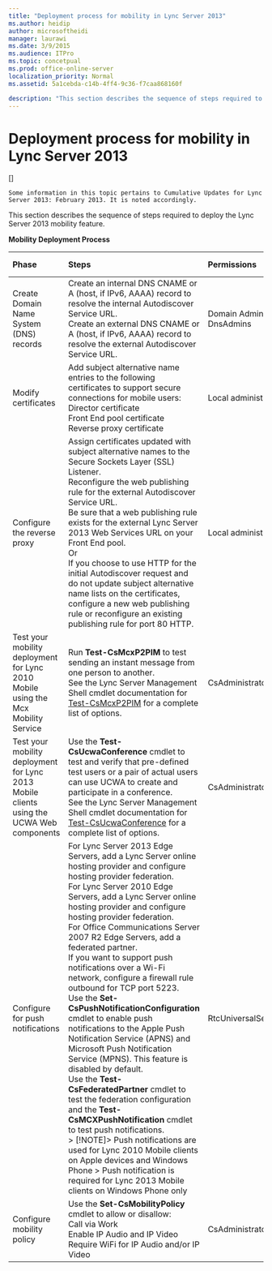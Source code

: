 ```yaml
---
title: "Deployment process for mobility in Lync Server 2013"
ms.author: heidip
author: microsoftheidi
manager: laurawi
ms.date: 3/9/2015
ms.audience: ITPro
ms.topic: concetpual
ms.prod: office-online-server
localization_priority: Normal
ms.assetid: 5a1cebda-c14b-4ff4-9c36-f7caa868160f

description: "This section describes the sequence of steps required to deploy the Lync Server 2013 mobility feature."
---
```


# Deployment process for mobility in Lync Server 2013
[]
```
Some information in this topic pertains to Cumulative Updates for Lync Server 2013: February 2013. It is noted accordingly.
```

This section describes the sequence of steps required to deploy the Lync Server 2013 mobility feature.
  
**Mobility Deployment Process**

|**Phase**|**Steps**|**Permissions**|**Deployment documentation**|
|:-----|:-----|:-----|:-----|
|Create Domain Name System (DNS) records  <br/> | Create an internal DNS CNAME or A (host, if IPv6, AAAA) record to resolve the internal Autodiscover Service URL.  <br/>  Create an external DNS CNAME or A (host, if IPv6, AAAA) record to resolve the external Autodiscover Service URL.  <br/> |Domain Admins  <br/> DnsAdmins  <br/> |[Creating DNS records for the Autodiscover Service in Lync Server 2013](creating-dns-records-for-the-autodiscover-service.md) <br/> |
|Modify certificates  <br/> | Add subject alternative name entries to the following certificates to support secure connections for mobile users:  <br/>  Director certificate  <br/>  Front End pool certificate  <br/>  Reverse proxy certificate  <br/> |Local administrator  <br/> |[Modifying certificates for mobility in Lync Server 2013](modifying-certificates-for-mobility.md) <br/> |
|Configure the reverse proxy  <br/> | Assign certificates updated with subject alternative names to the Secure Sockets Layer (SSL) Listener.  <br/>  Reconfigure the web publishing rule for the external Autodiscover Service URL.  <br/>  Be sure that a web publishing rule exists for the external Lync Server 2013 Web Services URL on your Front End pool.  <br/>  Or  <br/>  If you choose to use HTTP for the initial Autodiscover request and do not update subject alternative name lists on the certificates, configure a new web publishing rule or reconfigure an existing publishing rule for port 80 HTTP.  <br/> |Local administrator  <br/> |[Configuring the reverse proxy for mobility in Lync Server 2013](configuring-the-reverse-proxy-for-mobility.md) <br/> |
|Test your mobility deployment for Lync 2010 Mobile using the Mcx Mobility Service  <br/> |Run **Test-CsMcxP2PIM** to test sending an instant message from one person to another.  <br/> See the Lync Server Management Shell cmdlet documentation for [Test-CsMcxP2PIM](test-csmcxp2pim.md) for a complete list of options.  <br/> |CsAdministrator  <br/> |[Verifying your mobility deployment in Lync Server 2013](verifying-your-mobility-deployment.md) <br/> |
|Test your mobility deployment for Lync 2013 Mobile clients using the UCWA Web components  <br/> |Use the **Test-CsUcwaConference** cmdlet to test and verify that pre-defined test users or a pair of actual users can use UCWA to create and participate in a conference.  <br/> See the Lync Server Management Shell cmdlet documentation for [Test-CsUcwaConference](test-csucwaconference.md) for a complete list of options.  <br/> |CsAdministrator  <br/> |[Verifying your mobility deployment in Lync Server 2013](verifying-your-mobility-deployment.md) <br/> |
|Configure for push notifications  <br/> | For Lync Server 2013 Edge Servers, add a Lync Server online hosting provider and configure hosting provider federation.  <br/>  For Lync Server 2010 Edge Servers, add a Lync Server online hosting provider and configure hosting provider federation.  <br/>  For Office Communications Server 2007 R2 Edge Servers, add a federated partner.  <br/>  If you want to support push notifications over a Wi-Fi network, configure a firewall rule outbound for TCP port 5223.  <br/>  Use the **Set-CsPushNotificationConfiguration** cmdlet to enable push notifications to the Apple Push Notification Service (APNS) and Microsoft Push Notification Service (MPNS). This feature is disabled by default.  <br/>  Use the **Test-CsFederatedPartner** cmdlet to test the federation configuration and the **Test-CsMCXPushNotification** cmdlet to test push notifications.  <br/> > [!NOTE]>  Push notifications are used for Lync 2010 Mobile clients on Apple devices and Windows Phone >  Push notification is required for Lync 2013 Mobile clients on Windows Phone only           |RtcUniversalServerAdmins  <br/> |[Configuring for push notifications in Lync Server 2013](configuring-for-push-notifications.md) <br/> |
|Configure mobility policy  <br/> | Use the **Set-CsMobilityPolicy** cmdlet to allow or disallow:  <br/>  Call via Work  <br/>  Enable IP Audio and IP Video  <br/>  Require WiFi for IP Audio and/or IP Video  <br/> |CsAdministrator  <br/> |[Configuring mobility policy in Lync Server 2013](configuring-mobility-policy.md) <br/> |
   

